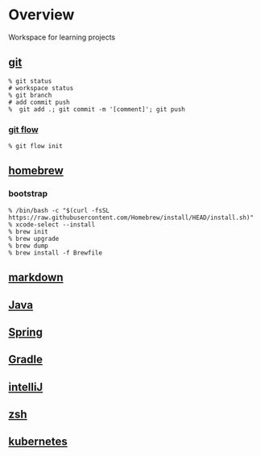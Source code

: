 # Overview
Workspace for learning projects

## [git](https://phoenixnap.com/kb/how-to-use-git)

```shell
% git status
# workspace status
% git branch
# add commit push
%  git add .; git commit -m '[comment]'; git push
```
### [git flow](https://danielkummer.github.io/git-flow-cheatsheet/)
```shell
% git flow init
```
## [homebrew](https://brew.sh)
### bootstrap
```shell
% /bin/bash -c "$(curl -fsSL https://raw.githubusercontent.com/Homebrew/install/HEAD/install.sh)"
% xcode-select --install
% brew init
% brew upgrade
% brew dump
% brew install -f Brewfile
```
## [markdown](https://www.markdownguide.org/cheat-sheet/)
## [Java](https://www.oracle.com/java/technologies/javase/jdk17-archive-downloads.html)
## [Spring](https://spring.io)
## [Gradle](https://docs.gradle.org/current/userguide/userguide.html)
## [intelliJ](https://www.jetbrains.com/idea/)
## [zsh](https://ohmyz.sh)
## [kubernetes](https://kubernetes.io)